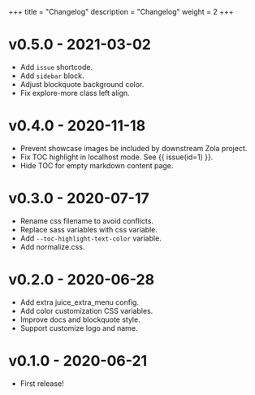 +++
title = "Changelog"
description = "Changelog"
weight = 2
+++

# v0.5.0 - 2021-03-02

- Add `issue` shortcode.
- Add `sidebar` block.
- Adjust blockquote background color.
- Fix explore-more class left align.

# v0.4.0 - 2020-11-18

- Prevent showcase images be included by downstream Zola project.
- Fix TOC highlight in localhost mode. See {{ issue(id=1) }}.
- Hide TOC for empty markdown content page.

# v0.3.0 - 2020-07-17

- Rename css filename to avoid conflicts.
- Replace sass variables with css variable.
- Add `--toc-highlight-text-color` variable.
- Add normalize.css.
 
# v0.2.0 - 2020-06-28

- Add extra juice_extra_menu config.
- Add color customization CSS variables.
- Improve docs and blockquote style.
- Support customize logo and name.

# v0.1.0 - 2020-06-21

- First release!
